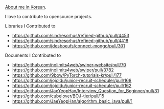 [About me in Korean](https://ksh-code.github.io/about).

I love to contribute to opensource projects.

Libraries I Contributed to
- https://github.com/sindresorhus/refined-github/pull/4453
- https://github.com/sindresorhus/refined-github/pull/4418
- https://github.com/jdesboeufs/connect-mongo/pull/301

Documents I Contributed to
- https://github.com/nolimits4web/swiper-website/pull/70
- https://github.com/nolimits4web/swiper/pull/3782
- https://github.com/9bow/PyTorch-tutorials-kr/pull/177
- https://github.com/jojoldu/junior-recruit-scheduler/pull/168
- https://github.com/jojoldu/junior-recruit-scheduler/pull/162
- https://github.com/JaeYeopHan/Interview_Question_for_Beginner/pull/31
- https://github.com/cubelover/BOJ-tier/pull/15
- https://github.com/JaeYeopHan/algorithm_basic_java/pull/1

